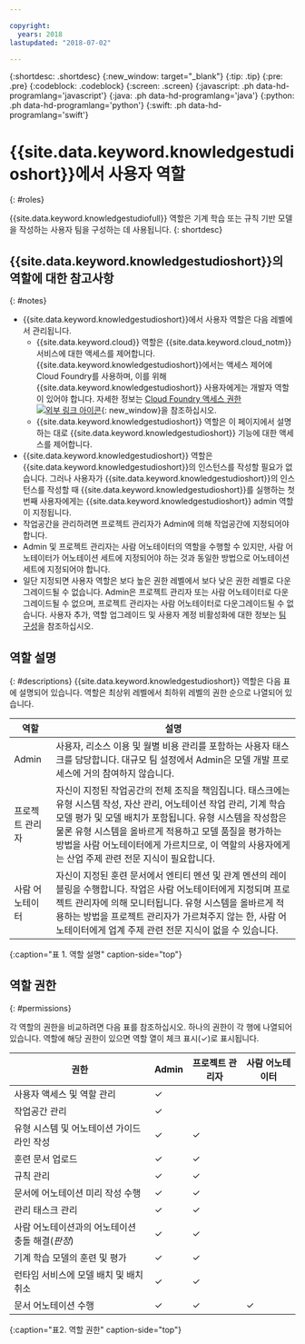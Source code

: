 ```yaml
---

copyright:
  years: 2018
lastupdated: "2018-07-02"

---
```


{:shortdesc: .shortdesc}
{:new_window: target="_blank"}
{:tip: .tip}
{:pre: .pre}
{:codeblock: .codeblock}
{:screen: .screen}
{:javascript: .ph data-hd-programlang='javascript'}
{:java: .ph data-hd-programlang='java'}
{:python: .ph data-hd-programlang='python'}
{:swift: .ph data-hd-programlang='swift'}

# {{site.data.keyword.knowledgestudioshort}}에서 사용자 역할 
{: #roles}

{{site.data.keyword.knowledgestudiofull}} 역할은 기계 학습 또는 규칙 기반 모델을 작성하는 사용자 팀을 구성하는 데 사용됩니다.
{: shortdesc}

## {{site.data.keyword.knowledgestudioshort}}의 역할에 대한 참고사항
{: #notes}

- {{site.data.keyword.knowledgestudioshort}}에서 사용자 역할은 다음 레벨에서 관리됩니다. 
  - {{site.data.keyword.cloud}} 역할은 {{site.data.keyword.cloud_notm}} 서비스에 대한 액세스를 제어합니다. {{site.data.keyword.knowledgestudioshort}}에서는 액세스 제어에 Cloud Foundry를 사용하며, 이를 위해 {{site.data.keyword.knowledgestudioshort}} 사용자에게는 개발자 역할이 있어야 합니다. 자세한 정보는 [Cloud Foundry 액세스 권한 ![외부 링크 아이콘](../../icons/launch-glyph.svg "외부 링크 아이콘")](https://console.bluemix.net/docs/iam/cfaccess.html){: new_window}을 참조하십시오.
  - {{site.data.keyword.knowledgestudioshort}} 역할은 이 페이지에서 설명하는 대로 {{site.data.keyword.knowledgestudioshort}} 기능에 대한 액세스를 제어합니다. 
- {{site.data.keyword.knowledgestudioshort}} 역할은 {{site.data.keyword.knowledgestudioshort}}의 인스턴스를 작성할 필요가 없습니다. 그러나 사용자가 {{site.data.keyword.knowledgestudioshort}}의 인스턴스를 작성할 때 {{site.data.keyword.knowledgestudioshort}}를 실행하는 첫 번째 사용자에게는 {{site.data.keyword.knowledgestudioshort}} admin 역할이 지정됩니다. 
- 작업공간을 관리하려면 프로젝트 관리자가 Admin에 의해 작업공간에 지정되어야 합니다. 
- Admin 및 프로젝트 관리자는 사람 어노테이터의 역할을 수행할 수 있지만, 사람 어노테이터가 어노테이션 세트에 지정되어야 하는 것과 동일한 방법으로 어노테이션 세트에 지정되어야 합니다. 
- 일단 지정되면 사용자 역할은 보다 높은 권한 레벨에서 보다 낮은 권한 레벨로 다운그레이드될 수 없습니다. Admin은 프로젝트 관리자 또는 사람 어노테이터로 다운그레이드될 수 없으며, 프로젝트 관리자는 사람 어노테이터로 다운그레이드될 수 없습니다. 사용자 추가, 역할 업그레이드 및 사용자 계정 비활성화에 대한 정보는 [팀 구성](/docs/services/watson-knowledge-studio/team.html)을 참조하십시오. 

## 역할 설명
{: #descriptions}
{{site.data.keyword.knowledgestudioshort}} 역할은 다음 표에 설명되어 있습니다. 역할은 최상위 레벨에서 최하위 레벨의 권한 순으로 나열되어 있습니다. 

|역할 |설명 |
|------|-------------|
|Admin |사용자, 리소스 이용 및 월별 비용 관리를 포함하는 사용자 태스크를 담당합니다. 대규모 팀 설정에서 Admin은 모델 개발 프로세스에 거의 참여하지 않습니다.
|프로젝트 관리자 |자신이 지정된 작업공간의 전체 조직을 책임집니다. 태스크에는 유형 시스템 작성, 자산 관리, 어노테이션 작업 관리, 기계 학습 모델 평가 및 모델 배치가 포함됩니다. 유형 시스템을 작성함은 물론 유형 시스템을 올바르게 적용하고 모델 품질을 평가하는 방법을 사람 어노테이터에게 가르치므로, 이 역할의 사용자에게는 산업 주제 관련 전문 지식이 필요합니다. |
|사람 어노테이터 |자신이 지정된 훈련 문서에서 엔티티 멘션 및 관계 멘션의 레이블링을 수행합니다. 작업은 사람 어노테이터에게 지정되며 프로젝트 관리자에 의해 모니터됩니다. 유형 시스템을 올바르게 적용하는 방법을 프로젝트 관리자가 가르쳐주지 않는 한, 사람 어노테이터에게 업계 주제 관련 전문 지식이 없을 수 있습니다. |
{:caption="표 1. 역할 설명" caption-side="top"}

## 역할 권한
{: #permissions}

각 역할의 권한을 비교하려면 다음 표를 참조하십시오. 하나의 권한이 각 행에 나열되어 있습니다. 역할에 해당 권한이 있으면 역할 열이 체크 표시(&checkmark;)로 표시됩니다.

|권한|Admin |프로젝트 관리자 |사람 어노테이터 |
|------------|-------|-----------------|-----------------|
|사용자 액세스 및 역할 관리 | &checkmark; |  |  |
|작업공간 관리| &checkmark; |  |  |
|유형 시스템 및 어노테이션 가이드라인 작성| &checkmark; | &checkmark; |  |
|훈련 문서 업로드| &checkmark; | &checkmark; |  |
|규칙 관리| &checkmark; | &checkmark; |  |
|문서에 어노테이션 미리 작성 수행 | &checkmark; | &checkmark; |  |
|관리 태스크 관리 | &checkmark; | &checkmark; |  |
|사람 어노테이션과의 어노테이션 충돌 해결(*판정*) | &checkmark; | &checkmark; |  |
| 기계 학습 모델의 훈련 및 평가| &checkmark; | &checkmark; |  |
|런타임 서비스에 모델 배치 및 배치 취소| &checkmark; | &checkmark; |  |
|문서 어노테이션 수행 | &checkmark; | &checkmark; | &checkmark; |
{:caption="표2. 역할 권한" caption-side="top"}
